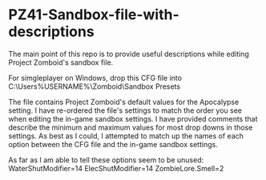 # PZ41-Sandbox-file-with-descriptions
The main point of this repo is to provide useful descriptions while editing Project Zomboid's sandbox file.

For simgleplayer on Windows, drop this CFG file into
C:\Users\%USERNAME%\Zomboid\Sandbox Presets

The file contains Project Zomboid's default values for the Apocalypse setting.
I have re-ordered the file's settings to match the order you see when editing the in-game sandbox settings.
I have provided comments that describe the minimum and maximum values for most drop downs in those settings.
As best as I could, I attempted to match up the names of each option between the CFG file and the in-game sandbox settings.

As far as I am able to tell these options seem to be unused:
WaterShutModifier=14
ElecShutModifier=14
ZombieLore.Smell=2
